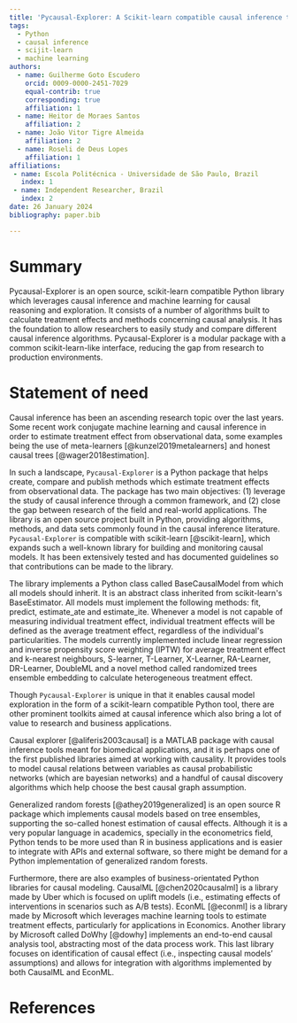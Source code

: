 ```yaml
---
title: 'Pycausal-Explorer: A Scikit-learn compatible causal inference toolkit'
tags:
  - Python
  - causal inference
  - scijit-learn
  - machine learning
authors:
  - name: Guilherme Goto Escudero
    orcid: 0009-0000-2451-7029
    equal-contrib: true
    corresponding: true
    affiliation: 1
  - name: Heitor de Moraes Santos
    affiliation: 2
  - name: João Vitor Tigre Almeida
    affiliation: 2
  - name: Roseli de Deus Lopes
    affiliation: 1
affiliations:
 - name: Escola Politécnica - Universidade de São Paulo, Brazil
   index: 1
 - name: Independent Researcher, Brazil
   index: 2
date: 26 January 2024
bibliography: paper.bib

---
```


# Summary

Pycausal-Explorer is an open source, scikit-learn compatible Python library which 
leverages causal inference and machine learning for causal reasoning and exploration. 
It consists of a number of algorithms built to calculate treatment effects and methods 
concerning causal analysis. It has the foundation to allow researchers to easily study 
and compare different causal inference algorithms. Pycausal-Explorer is a modular 
package with a common scikit-learn-like interface, reducing the gap from research to 
production environments.

# Statement of need

Causal inference has been an ascending research topic over the last years. Some recent 
work conjugate machine learning and causal inference in order to estimate treatment 
effect from observational data, some examples being the use of meta-learners [@kunzel2019metalearners] 
and honest causal trees [@wager2018estimation]. 

In such a landscape, `Pycausal-Explorer` is a Python package that helps create, 
compare and publish methods which estimate treatment effects from observational data. 
The package has two main objectives: (1) leverage the study of causal inference 
through a common framework, and (2) close the gap between research of the field and 
real-world applications. The library is an open source project built in Python, 
providing algorithms, methods, and data sets commonly found in the causal inference 
literature. `Pycausal-Explorer` is compatible with scikit-learn [@scikit-learn], 
which expands such a well-known library for building and monitoring causal models. 
It has been extensively tested and has documented guidelines so that contributions 
can be made to the library. 

The library implements a Python class called BaseCausalModel from which all models 
should inherit. It is an abstract class inherited from scikit-learn's BaseEstimator. 
All models must implement the following methods: fit, predict, estimate_ate and 
estimate_ite. Whenever a model is not capable of measuring individual treatment 
effect, individual treatment effects will be defined as the average treatment effect, 
regardless of the individual's particularities. The models currently implemented 
include linear regression and inverse propensity score weighting (IPTW) for average 
treatment effect and k-nearest neighbours, S-learner, T-Learner, X-Learner, RA-Learner,  
DR-Learner, DoubleML and a novel method called randomized trees ensemble embedding to 
calculate heterogeneous treatment effect.

Though `Pycausal-Explorer` is unique in that it enables causal model exploration in 
the form of a scikit-learn compatible Python tool, there are other prominent toolkits 
aimed at causal inference which also bring a lot of value to research and business 
applications.

Causal explorer [@aliferis2003causal] is a MATLAB package with causal inference tools 
meant for biomedical applications, and it is perhaps one of the first published libraries 
aimed at working with causality. It provides tools to model causal relations between 
variables as causal probabilistic networks (which are bayesian networks) and a handful of 
causal discovery algorithms which help choose the best causal graph assumption.

Generalized random forests [@athey2019generalized] is an open source R package which 
implements causal models based on tree ensembles, supporting the so-called honest 
estimation of causal effects. Although it is a very popular language in academics, 
specially in the econometrics field, Python tends to be more used than R in business 
applications and is easier to integrate with APIs and external software, so there might 
be demand for a Python implementation of generalized random forests.

Furthermore, there are also examples of business-orientated Python libraries for causal 
modeling. CausalML [@chen2020causalml] is a library made by Uber which is focused 
on uplift models (i.e., estimating effects of interventions in scenarios such as A/B 
tests). EconML [@econml] is a library made by Microsoft which leverages machine 
learning tools to estimate treatment effects, particularly for applications in Economics. 
Another library by Microsoft called DoWhy [@dowhy] implements an end-to-end causal 
analysis tool, abstracting most of the data process work. This last library focuses on 
identification of causal effect (i.e., inspecting causal models’ assumptions) and allows 
for integration with algorithms implemented by both CausalML and EconML.

# References
